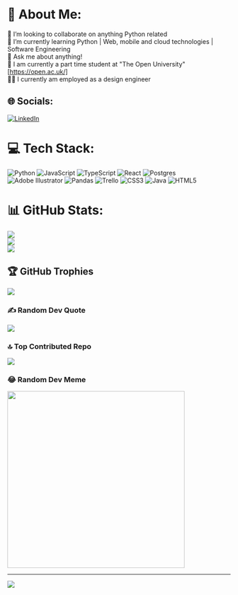 # 💫 About Me:
 🤝 I’m looking to collaborate on anything Python related<br>🌱 I’m currently learning Python | Web, mobile and cloud technologies | Software Engineering<br>💬 Ask me about anything!<br>📝 I am currently a part time student at "The Open University" [https://open.ac.uk/]<br>👨‍💻 I currently am employed as a design engineer


## 🌐 Socials:
[![LinkedIn](https://img.shields.io/badge/LinkedIn-%230077B5.svg?logo=linkedin&logoColor=white)](https://linkedin.com/in/daniel-houghton86) 

# 💻 Tech Stack:
![Python](https://img.shields.io/badge/python-3670A0?style=flat&logo=python&logoColor=ffdd54) ![JavaScript](https://img.shields.io/badge/javascript-%23323330.svg?style=flat&logo=javascript&logoColor=%23F7DF1E) ![TypeScript](https://img.shields.io/badge/typescript-%23007ACC.svg?style=flat&logo=typescript&logoColor=white) ![React](https://img.shields.io/badge/react-%2320232a.svg?style=flat&logo=react&logoColor=%2361DAFB) ![Postgres](https://img.shields.io/badge/postgres-%23316192.svg?style=flat&logo=postgresql&logoColor=white) ![Adobe Illustrator](https://img.shields.io/badge/adobe%20illustrator-%23FF9A00.svg?style=flat&logo=adobe%20illustrator&logoColor=white) ![Pandas](https://img.shields.io/badge/pandas-%23150458.svg?style=flat&logo=pandas&logoColor=white) ![Trello](https://img.shields.io/badge/Trello-%23026AA7.svg?style=flat&logo=Trello&logoColor=white) ![CSS3](https://img.shields.io/badge/css3-%231572B6.svg?style=flat&logo=css3&logoColor=white) ![Java](https://img.shields.io/badge/java-%23ED8B00.svg?style=flat&logo=openjdk&logoColor=white) ![HTML5](https://img.shields.io/badge/html5-%23E34F26.svg?style=flat&logo=html5&logoColor=white)
# 📊 GitHub Stats:
![](https://github-readme-stats.vercel.app/api?username=GambitDan&theme=dark&hide_border=false&include_all_commits=true&count_private=true)<br/>
![](https://github-readme-streak-stats.herokuapp.com/?user=GambitDan&theme=dark&hide_border=false)<br/>
![](https://github-readme-stats.vercel.app/api/top-langs/?username=GambitDan&theme=dark&hide_border=false&include_all_commits=true&count_private=true&layout=compact)

## 🏆 GitHub Trophies
![](https://github-profile-trophy.vercel.app/?username=GambitDan&theme=chalk&no-frame=false&no-bg=false&margin-w=4)

### ✍️ Random Dev Quote
![](https://quotes-github-readme.vercel.app/api?type=vetical&theme=tokyonight)

### 🔝 Top Contributed Repo
![](https://github-contributor-stats.vercel.app/api?username=GambitDan&limit=5&theme=chalk&combine_all_yearly_contributions=true)

### 😂 Random Dev Meme
<img src='https://randommeme-five.vercel.app/' style="height: 400px;"/>

---
[![](https://visitcount.itsvg.in/api?id=GambitDan&icon=5&color=9)](https://visitcount.itsvg.in)

<!-- Proudly created with GPRM ( https://gprm.itsvg.in ) -->
